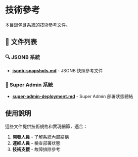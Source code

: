 # 技術參考

本目錄包含系統的技術參考文件。

## 📖 文件列表

### 🔍 JSONB 系統

- **[jsonb-snapshots.md](jsonb-snapshots.md)** - JSONB 快照參考文件

### 🔐 Super Admin 系統

- **[super-admin-deployment.md](super-admin-deployment.md)** - Super Admin 部署狀態總結

## 使用說明

這些文件提供技術規格和實現細節，適合：

1. **開發人員** - 了解系統內部結構
2. **運維人員** - 檢查部署狀態
3. **技術支援** - 故障排除參考
